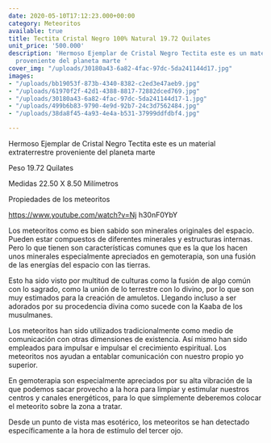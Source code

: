 ```yaml
---
date: 2020-05-10T17:12:23.000+00:00
category: Meteoritos
available: true
title: Tectita Cristal Negro 100% Natural 19.72 Quilates
unit_price: '500.000'
description: 'Hermoso Ejemplar de Cristal Negro Tectita este es un material extraterrestre
  proveniente del planeta marte '
cover_img: "/uploads/30180a43-6a82-4fac-97dc-5da241144d17.jpg"
images:
- "/uploads/bb19053f-873b-4340-8382-c2ed3e47aeb9.jpg"
- "/uploads/61970f2f-42d1-4388-8817-72882dced769.jpg"
- "/uploads/30180a43-6a82-4fac-97dc-5da241144d17-1.jpg"
- "/uploads/499b6b83-9790-4e9d-92b7-24c3d7562484.jpg"
- "/uploads/38da8f45-4a93-4e4a-b531-37999ddfdbf4.jpg"

---
```

Hermoso Ejemplar de Cristal Negro Tectita este es un material extraterrestre proveniente del planeta marte

Peso 19.72 Quilates

Medidas 22.50 X 8.50 Milímetros

Propiedades de los meteoritos

https://www.youtube.com/watch?v=Nj h30nF0YbY

Los meteoritos como es bien sabido son minerales originales del espacio. Pueden estar compuestos de diferentes minerales y estructuras internas. Pero lo que tienen son características comunes que es la que los hacen unos minerales especialmente apreciados en gemoterapia, son una fusión de las energías del espacio con las tierras.

Esto ha sido visto por multitud de culturas como la fusión de algo común con lo sagrado, como la unión de lo terrestre con lo divino, por lo que son muy estimados para la creación de amuletos. Llegando incluso a ser adorados por su procedencia divina como sucede con la Kaaba de los musulmanes.

Los meteoritos han sido utilizados tradicionalmente como medio de comunicación con otras dimensiones de existencia. Así mismo han sido empleados para impulsar e impulsar el crecimiento espiritual. Los meteoritos nos ayudan a entablar comunicación con nuestro propio yo superior.

En gemoterapia son especialmente apreciados por su alta vibración de la que podemos sacar provecho a la hora para limpiar y estimular nuestros centros y canales energéticos, para lo que simplemente deberemos colocar el meteorito sobre la zona a tratar.

Desde un punto de vista mas esotérico, los meteoritos se han detectado específicamente a la hora de estímulo del tercer ojo.
